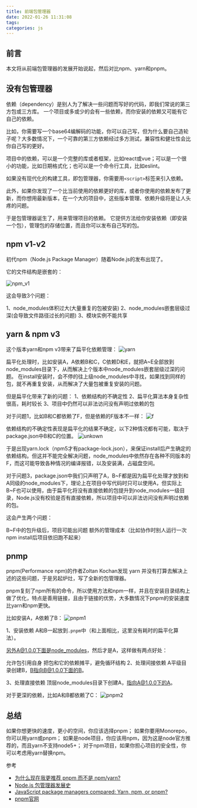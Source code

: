 ```yaml
---
title: 前端包管理器
date: 2022-01-26 11:31:08
tags:
categories: js
---
```


## 前言
本文将从前端包管理器的发展开始说起，然后对比npm、yarn和pnpm。

## 没有包管理器
依赖（dependency）是别人为了解决一些问题而写好的代码，即我们常说的第三方包或三方库。
一个项目或多或少的会有一些依赖，而你安装的依赖又可能有它自己的依赖。

比如，你需要写一个base64编解码的功能，你可以自己写，但为什么要自己造轮子呢？大多数情况下，一个可靠的第三方依赖经过多方测试，兼容性和健壮性会比你自己写的更好。

项目中的依赖，可以是一个完整的库或者框架，比如react或vue；可以是一个很小的功能，比如日期格式化；也可以是一个命令行工具，比如eslint。

如果没有现代化的构建工具，即包管理器，你需要用`<script>`标签来引入依赖。

此外，如果你发现了一个比当前使用的依赖更好的库，或者你使用的依赖发布了更新，而你想用最新版本，在一个大的项目中，这些版本管理、依赖升级将是让人头疼的问题。

于是包管理器诞生了，用来管理项目的依赖。
它提供方法给你安装依赖（即安装一个包），管理包的存储位置，而且你可以发布自己写的包。

## npm v1-v2
初代npm（Node.js Package Manager）随着Node.js的发布出现了。

它的文件结构是嵌套的：

![npm_v1](../images/2022/npm_v1.png)

这会导致3个问题：

1、node_modules体积过大(大量重复的包被安装)
2、node_modules嵌套层级过深(会导致文件路径过长的问题)
3、模块实例不能共享

## yarn & npm v3
这个版本yarn和npm v3带来了扁平化依赖管理：
![yarn](../images/2022/yarn.png)

扁平化处理时，比如安装A，A依赖B和C，C依赖D和E，就把A~E全部放到node_modules目录下，从而解决上个版本中node_modules嵌套层级过深的问题。
在install安装时，会不停的往上级node_modules中寻找，如果找到同样的包，就不再重复安装，从而解决了大量包被重复安装的问题。

但是扁平化带来了新的问题：
1、依赖结构的不确定性
2、扁平化算法本身复杂性很高，耗时较长
3、项目中仍然可以非法访问没有声明过依赖的包

对于问题1，比如B和C都依赖了F，但是依赖的F版本不一样：
![f](../images/2022/f.png)

依赖结构的不确定性表现是扁平化的结果不确定，以下2种情况都有可能，取决于package.json中B和C的位置。
![unkown](../images/2022/unkown.png)

于是出现yarn.lock（npm5才有package-lock.json），来保证install后产生确定的依赖结构。但这并不能完全解决问题，node_modules中依然存在各种不同版本的F，而这可能导致各种情况的编译报错，以及安装满，占磁盘空间。

对于问题3，package.json中我们只声明了A，B~F都是因为扁平化处理才放到和A同级的node_modules下，理论上在项目中写代码时只可以使用A，但实际上B~F也可以使用，由于扁平化将没有直接依赖的包提升到node_modules一级目录，Node.js没有校验是否有直接依赖，所以项目中可以非法访问没有声明过依赖的包。

这会产生两个问题：

B~F中的包升级后，项目可能出问题
额外的管理成本（比如协作时别人运行一次npm install后项目依旧跑不起来）
## pnmp
pnpm(Performance npm)的作者Zoltan Kochan发现 yarn 并没有打算去解决上述的这些问题，于是另起炉灶，写了全新的包管理器。

pnpm复刻了npm所有的命令，所以使用方法和npm一样，并且在安装目录结构上做了优化，特点是善用链接，且由于链接的优势，大多数情况下pnpm的安装速度比yarn和npm更快。

比如安装A，A依赖了B：
![pnpm1](../images/2022/pnpm1.png)

1、安装依赖
A和B一起放到`.pnpm`中（和上面相比，这里没有耗时的扁平化算法）。

另外A@1.0.0下面是node_modules，然后才是A，这样做有两点好处：

允许包引用自身
把包和它的依赖摊平，避免循环结构
2、处理间接依赖
A平级目录创建B，B指向B@1.0.0下面的B。

3、处理直接依赖
顶层node_modules目录下创建A，指向A@1.0.0下的A。

对于更深的依赖，比如A和B都依赖了C：
![pnpm2](../images/2022/pnpm2.png)

## 总结
如果你想更快的速度，更小的空间，你应该选择pnpm；
如果你要用Monorepo，你可以用yarn或pnpm；
如果是node项目，你应该用npm，因为这是node官方推荐的，而且yarn不支持node5+；
对于npm项目，如果你担心项目的安全性，你可以考虑用yarn替换npm。

参考
- [为什么现在我更推荐 pnpm 而不是 npm/yarn?](https://www.cnblogs.com/cangqinglang/p/14448329.html)
- [Node.js 包管理器发展史](https://wxsm.space/2021/npm-history/)
- [JavaScript package managers compared: Yarn, npm, or pnpm?](https://blog.logrocket.com/javascript-package-managers-compared/)
- [pnpm官网](https://pnpm.io/)
